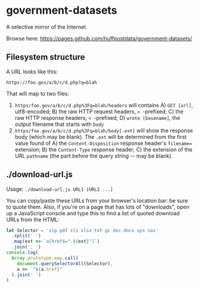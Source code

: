 government-datasets
===================

A selective mirror of the Internet.

Browse here: https://pages.github.com/huffpostdata/government-datasets/

Filesystem structure
--------------------

A URL looks like this:

`https://foo.gov/a/b/c/d.php?q=blah`

That will map to two files:

1. `https/foo.gov/a/b/c/d.php%3Fq=blah/headers` will contains A) `GET [url]`,
   utf8-encoded; B) the raw HTTP request headers, `> `-prefixed; C) the raw HTTP
   response headers, `< `-prefixed; D) `wrote [basename]`, the output filename
   that starts with `body`
2. `https/foo.gov/a/b/c/d.php%3Fq=blah/body[.ext]` will show the response body
   (which may be blank). The `.ext` will be determined from the first value
   found of A) the `Content-Disposition` response header's `filename=`
   extension; B) the `Content-Type` response header; C) the extension of the
   URL `pathname` (the part before the query string -- may be blank).

./download-url.js
-----------------

Usage: `./download-url.js URL1 [URL2 ...]`

You can copy/paste these URLs from your browser's location bar: be sure to quote
them. Also, if you're on a page that has lots of "downloads", open up a
JavaScript console and type this to find a list of quoted download URLs from the
HTML:

```javascript
let Selector = 'zip pdf xls xlsx txt gz doc docx sps sas'
  .split(' ')
  .map(ext => `a[href$=".${ext}"]`)
  .join(', ')
console.log(
  Array.prototype.map.call(
    document.querySelectorAll(Selector),
    a => `"${a.href}"`
  ).join(' ')
)
```
